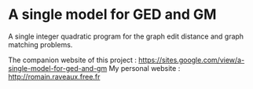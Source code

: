 # A single model for GED and GM

A single integer quadratic program for the graph edit distance and graph matching problems.

The companion website of this project : https://sites.google.com/view/a-single-model-for-ged-and-gm
My personal website : http://romain.raveaux.free.fr
